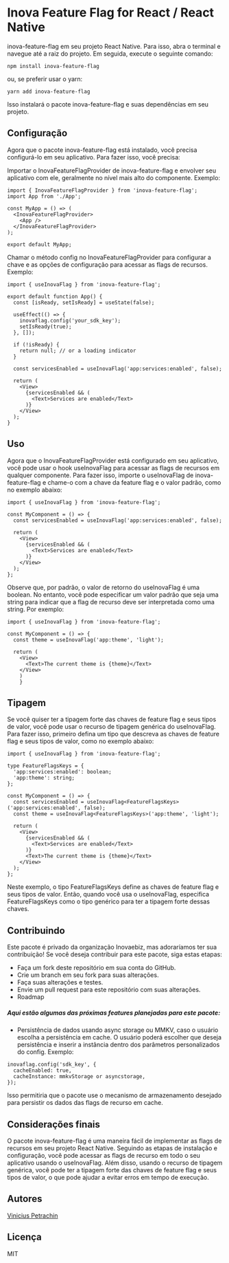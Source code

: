 # Inova Feature Flag for React / React Native

inova-feature-flag em seu projeto React Native. Para isso, abra o terminal e navegue até a raiz do projeto. Em seguida, execute o seguinte comando:

```
npm install inova-feature-flag
```

ou, se preferir usar o yarn:

```
yarn add inova-feature-flag
```

Isso instalará o pacote inova-feature-flag e suas dependências em seu projeto.

## Configuração

Agora que o pacote inova-feature-flag está instalado, você precisa configurá-lo em seu aplicativo. Para fazer isso, você precisa:

Importar o InovaFeatureFlagProvider de inova-feature-flag e envolver seu aplicativo com ele, geralmente no nível mais alto do componente. Exemplo:

```
import { InovaFeatureFlagProvider } from 'inova-feature-flag';
import App from './App';

const MyApp = () => (
  <InovaFeatureFlagProvider>
    <App />
  </InovaFeatureFlagProvider>
);

export default MyApp;
```

Chamar o método config no InovaFeatureFlagProvider para configurar a chave e as opções de configuração para acessar as flags de recursos. Exemplo:

```
import { useInovaFlag } from 'inova-feature-flag';

export default function App() {
  const [isReady, setIsReady] = useState(false);

  useEffect(() => {
    inovaflag.config('your_sdk_key');
    setIsReady(true);
  }, []);

  if (!isReady) {
    return null; // or a loading indicator
  }

  const servicesEnabled = useInovaFlag('app:services:enabled', false);

  return (
    <View>
      {servicesEnabled && (
        <Text>Services are enabled</Text>
      )}
    </View>
  );
}
```

## Uso

Agora que o InovaFeatureFlagProvider está configurado em seu aplicativo, você pode usar o hook useInovaFlag para acessar as flags de recursos em qualquer componente. Para fazer isso, importe o useInovaFlag de inova-feature-flag e chame-o com a chave da feature flag e o valor padrão, como no exemplo abaixo:

```
import { useInovaFlag } from 'inova-feature-flag';

const MyComponent = () => {
  const servicesEnabled = useInovaFlag('app:services:enabled', false);

  return (
    <View>
      {servicesEnabled && (
        <Text>Services are enabled</Text>
      )}
    </View>
  );
};
```

Observe que, por padrão, o valor de retorno do useInovaFlag é uma boolean. No entanto, você pode especificar um valor padrão que seja uma string para indicar que a flag de recurso deve ser interpretada como uma string. Por exemplo:

```
import { useInovaFlag } from 'inova-feature-flag';

const MyComponent = () => {
  const theme = useInovaFlag('app:theme', 'light');

  return (
    <View>
      <Text>The current theme is {theme}</Text>
    </View>
    )
    }
```

## Tipagem

Se você quiser ter a tipagem forte das chaves de feature flag e seus tipos de valor, você pode usar o recurso de tipagem genérica do useInovaFlag. Para fazer isso, primeiro defina um tipo que descreva as chaves de feature flag e seus tipos de valor, como no exemplo abaixo:

```
import { useInovaFlag } from 'inova-feature-flag';

type FeatureFlagsKeys = {
  'app:services:enabled': boolean;
  'app:theme': string;
};

const MyComponent = () => {
  const servicesEnabled = useInovaFlag<FeatureFlagsKeys>('app:services:enabled', false);
  const theme = useInovaFlag<FeatureFlagsKeys>('app:theme', 'light');

  return (
    <View>
      {servicesEnabled && (
        <Text>Services are enabled</Text>
      )}
      <Text>The current theme is {theme}</Text>
    </View>
  );
};
```

Neste exemplo, o tipo FeatureFlagsKeys define as chaves de feature flag e seus tipos de valor. Então, quando você usa o useInovaFlag, especifica FeatureFlagsKeys como o tipo genérico para ter a tipagem forte dessas chaves.

## Contribuindo

Este pacote é privado da organização Inovaebiz, mas adoraríamos ter sua contribuição! Se você deseja contribuir para este pacote, siga estas etapas:

- Faça um fork deste repositório em sua conta do GitHub.
- Crie um branch em seu fork para suas alterações.
- Faça suas alterações e testes.
- Envie um pull request para este repositório com suas alterações.
- Roadmap

##### Aqui estão algumas das próximas features planejadas para este pacote:

- Persistência de dados usando async storage ou MMKV, caso o usuário escolha a persistência em cache. O usuário poderá escolher que deseja persistência e inserir a instância dentro dos parâmetros personalizados do config. Exemplo:

```
inovaflag.config('sdk_key', {
  cacheEnabled: true,
  cacheInstance: mmkvStorage or asyncstorage,
});
```

Isso permitiria que o pacote use o mecanismo de armazenamento desejado para persistir os dados das flags de recurso em cache.

## Considerações finais

O pacote inova-feature-flag é uma maneira fácil de implementar as flags de recursos em seu projeto React Native. Seguindo as etapas de instalação e configuração, você pode acessar as flags de recurso em todo o seu aplicativo usando o useInovaFlag. Além disso, usando o recurso de tipagem genérica, você pode ter a tipagem forte das chaves de feature flag e seus tipos de valor, o que pode ajudar a evitar erros em tempo de execução.

## Autores

[Vinicius Petrachin](https://github.com/viniciuspetrachin)

## Licença

MIT
